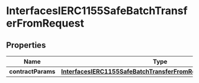 

# InterfacesIERC1155SafeBatchTransferFromRequest

## Properties

Name | Type | Description | Notes
------------ | ------------- | ------------- | -------------
**contractParams** | [**InterfacesIERC1155SafeBatchTransferFromRequestContractParams**](InterfacesIERC1155SafeBatchTransferFromRequestContractParams.md) |  | 




